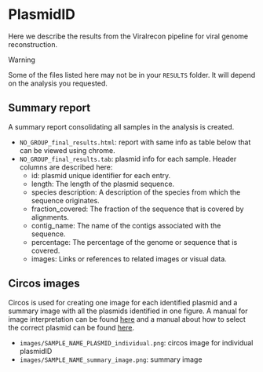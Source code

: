 # PlasmidID

Here we describe the results from the Viralrecon pipeline for viral genome reconstruction.

> [!WARNING]
> Some of the files listed here may not be in your  `RESULTS` folder. It will depend on the analysis you requested.

## Summary report

A summary report consolidating all samples in the analysis is created.

- `NO_GROUP_final_results.html`: report with same info as table below that can be viewed using chrome.
- `NO_GROUP_final_results.tab`: plasmid info for each sample. Header columns are described here:
  - id: plasmid unique identifier for each entry.
  - length: The length of the plasmid sequence.
  - species description: A description of the species from which the sequence originates.
  - fraction_covered: The fraction of the sequence that is covered by alignments.
  - contig_name: The name of the contigs associated with the sequence.
  - percentage: The percentage of the genome or sequence that is covered.
  - images: Links or references to related images or visual data.

## Circos images

Circos is used for creating one image for each identified plasmid and a summary image with all the plasmids identified in one figure. A manual for image interpretation can be found [here](https://github.com/BU-ISCIII/plasmidID/wiki/Understanding-the-image:-track-by-track) and a manual about how to select the correct plasmid can be found [here](https://github.com/BU-ISCIII/plasmidID/wiki/How-to-chose-the-right-plasmids).

- `images/SAMPLE_NAME_PLASMID_individual.png`: circos image for individual plasmidID
- `images/SAMPLE_NAME_summary_image.png`: summary image